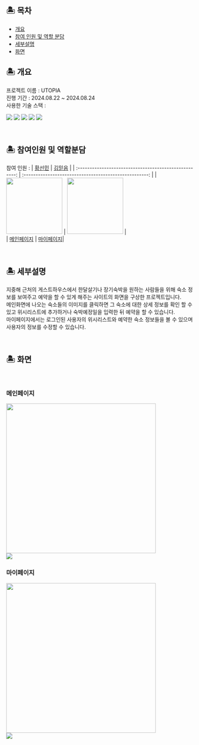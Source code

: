 ## 🏝 목차
  - [개요](#-개요)
  - [참여 인원 및 역할 분담](#-참여인원-및-역할분담)
  - [세부설명](#-세부설명)
  - [화면](#-화면)
##  🏝 개요 
프로젝트 이름 : UTOPIA<br>
진행 기간 : 2024.08.22 ~ 2024.08.24 <br>
사용한 기술 스택 : <div>
  <img src="https://img.shields.io/badge/html5-E34F26?style=for-the-badge&logo=html5&logoColor=white">
  <img src="https://img.shields.io/badge/css-1572B6?style=for-the-badge&logo=css3&logoColor=white">
  <img src="https://img.shields.io/badge/javascript-F7DF1E?style=for-the-badge&logo=javascript&logoColor=black">
  <img src="https://img.shields.io/badge/jquery-0769AD?style=for-the-badge&logo=jquery&logoColor=white">
  <img src="https://img.shields.io/badge/bootstrap-7952B3?style=for-the-badge&logo=bootstrap&logoColor=white">
</div>

<br>

## 🏝 참여인원 및 역할분담
참여 인원 : 
|  [황선민](https://github.com/sunmin-hwang) |  [김믿음](https://github.com/pleasebelieveme)  | 
| :----------------------------------------------------: | :----------------------------------------------------: |
| <img src ="https://avatars.githubusercontent.com/u/29170000?s=96&v=4" width="150" /> | <img src ="https://avatars.githubusercontent.com/u/146408987?s=96&v=4" width="150" /> |<br>
| [메인페이지](##메인페이지) | [마이페이지](##마이페이지)|

<br>

## 🏝 세부설명
지중해 근처의 게스트하우스에서 한달살기나 장기숙박을 원하는 사람들을 위해 숙소 정보를 보여주고 예약을 할 수 있게 해주는 사이트의 화면을 구상한 프로젝트입니다.<br>
메인화면에 나오는 숙소들의 이미지를 클릭하면 그 숙소에 대한 상세 정보를 확인 할 수 있고 위시리스트에 추가하거나 숙박예정일을 입력한 뒤 예약을 할 수 있습니다.<br>
마이페이지에서는 로그인된 사용자의 위시리스트와 예약한 숙소 정보들을 볼 수 있으며 사용자의 정보를 수정할 수 있습니다.

<br>

##  🏝 화면 
<br>

### 메인페이지

<img src="https://github.com/user-attachments/assets/dba153d9-2b3a-41c4-8db2-abb78078a60d" width="400"/>
<br>
<img src="https://github.com/user-attachments/assets/710d696a-d8a3-4dc0-b565-7f2261f8e78a">

<br>

### 마이페이지
<img src="https://github.com/user-attachments/assets/73f1cd30-eafa-4191-8458-7af258e1bc62" width="400"/>
<br>
<img src="https://github.com/user-attachments/assets/17307e47-01a1-40a4-8193-1dac660d041f">
